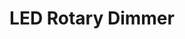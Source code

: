---
date_added: 2021-05-16
model: 0140300
vendor: idinio
title: LED Rotary Dimmer
category: dimmer
supports: on/off, brightness
zigbeemodel: ['Dimmer-Switch-ZB3.0']
compatible: [z2m,deconz]
mlink: 
link: https://www.shada.nl/products/5453/zigbee-led-rotary-dimmer
---
